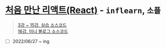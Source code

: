 # [처음 만난 리액트(React)](https://www.inflearn.com/course/%EC%B2%98%EC%9D%8C-%EB%A7%8C%EB%82%9C-%EB%A6%AC%EC%95%A1%ED%8A%B8/dashboard) - `inflearn`, `소플`

> [3강 ~ 15강. 실습 소스코드](https://github.com/soaple/first-met-react-practice)  
> [16강. 미니 블로그 소스코드](https://github.com/soaple/mini-blog)

- [ ] 2022/06/27 ~ ing
